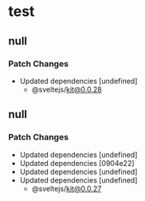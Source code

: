# test

## null

### Patch Changes

- Updated dependencies [undefined]
  - @sveltejs/kit@0.0.28

## null

### Patch Changes

- Updated dependencies [undefined]
- Updated dependencies [0904e22]
- Updated dependencies [undefined]
- Updated dependencies [undefined]
  - @sveltejs/kit@0.0.27
